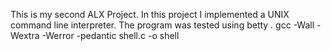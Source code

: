 This is my second ALX Project.
In this project I implemented a UNIX command line interpreter.
The program was tested using
betty *.*
gcc -Wall -Wextra -Werror -pedantic shell.c -o shell